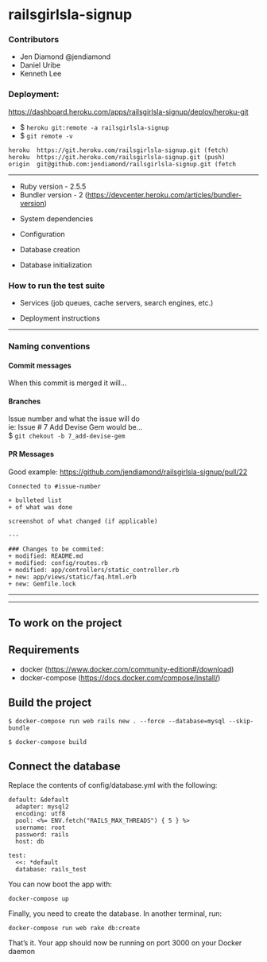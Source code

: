 # railsgirlsla-signup

### Contributors
+ Jen Diamond @jendiamond
+ Daniel Uribe
+ Kenneth Lee

### Deployment:
https://dashboard.heroku.com/apps/railsgirlsla-signup/deploy/heroku-git

+ $ `heroku git:remote -a railsgirlsla-signup`
+ $ `git remote -v`
```
heroku	https://git.heroku.com/railsgirlsla-signup.git (fetch)
heroku	https://git.heroku.com/railsgirlsla-signup.git (push)
origin	git@github.com:jendiamond/railsgirlsla-signup.git (fetch
```

---

+ Ruby version - 2.5.5
+ Bundler version - 2 (https://devcenter.heroku.com/articles/bundler-version)


* System dependencies

* Configuration

* Database creation

* Database initialization

### How to run the test suite

* Services (job queues, cache servers, search engines, etc.)

* Deployment instructions

---

### Naming conventions
#### Commit messages
When this commit is merged it will...

#### Branches 
Issue number and what the issue will do  
ie:  Issue # 7 Add Devise Gem would be...  
$ `git chekout -b 7_add-devise-gem`

#### PR Messages
Good example: https://github.com/jendiamond/railsgirlsla-signup/pull/22
```
Connected to #issue-number

+ bulleted list
+ of what was done

screenshot of what changed (if applicable)

---

### Changes to be commited:
+ modified: README.md
+ modified: config/routes.rb
+ modified: app/controllers/static_controller.rb
+ new: app/views/static/faq.html.erb
+ new: Gemfile.lock
```

---
---

## To work on the project


## Requirements

- docker (https://www.docker.com/community-edition#/download)
- docker-compose (https://docs.docker.com/compose/install/)

## Build the project

```
$ docker-compose run web rails new . --force --database=mysql --skip-bundle

$ docker-compose build
```

## Connect the database

Replace the contents of config/database.yml with the following:

```
default: &default
  adapter: mysql2
  encoding: utf8
  pool: <%= ENV.fetch("RAILS_MAX_THREADS") { 5 } %>
  username: root
  password: rails
  host: db

test:
  <<: *default
  database: rails_test

```

You can now boot the app with:

```
docker-compose up
```
Finally, you need to create the database. In another terminal, run:

```
docker-compose run web rake db:create
```

That’s it. Your app should now be running on port 3000 on your Docker daemon
